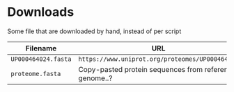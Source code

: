 # Downloads

Some file that are downloaded by hand, instead of per script

Filename                            |URL
------------------------------------|------------------------------------------------
`UP000464024.fasta`                 |`https://www.uniprot.org/proteomes/UP000464024`
`proteome.fasta`                    |Copy-pasted protein sequences from reference genome..?

